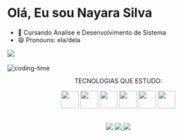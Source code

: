 # Olá, Eu sou Nayara Silva 


- 🌱 Cursando Analise e Desenvolvimento de Sistema
- 😄 Pronouns: ela/dela



<picture>
  <source
    srcset="https://github-readme-stats.vercel.app/api?username=NayaraRSilva&show_icons=true&theme=dark"
    media="(prefers-color-scheme: dark)"
  />
  <source
    srcset="https://github-readme-stats.vercel.app/api?username=NayaraRSilva&show_icons=true"
    media="(prefers-color-scheme: light), (prefers-color-scheme: no-preference)"
  />
  <img src="https://github-readme-stats.vercel.app/api?username=NayaraRSilva&show_icons=true" />
</picture>


<div align="center">
<div style="display:inline_block"><br>
<img align = "left" heigth="150" alt="coding-time" src="https://media3.giphy.com/media/L1R1tvI9svkIWwpVYr/giphy.gif?cid=ecf05e47ygx05qsks9nnh0o1cfzi1pnb76i3b7dkpvvo4rz3&ep=v1_gifs_related&rid=giphy.gif&ct=g">


##
##
TECNOLOGIAS QUE ESTUDO:

<img heigth="30" width="40" src= "https://github.com/NayaraRSilva/NayaraRSilva/assets/113741433/5f2a28bc-192d-4b08-b674-5d2fb6eb8151&">
<img heigth="30" width="40" src= "https://github.com/NayaraRSilva/NayaraRSilva/assets/113741433/e2793164-894d-4d55-a42b-68753305a41f">
<img heigth="30" width="40" src= "https://github.com/NayaraRSilva/NayaraRSilva/assets/113741433/394538d2-e48d-43dd-9fe7-a7a82fb71822">
<img heigth="30" width="40" src= "https://github.com/NayaraRSilva/NayaraRSilva/assets/113741433/f2baf749-bffd-4f39-b626-9867b1801185">
<img heigth="30" width="40" src= "https://github.com/NayaraRSilva/NayaraRSilva/assets/113741433/df5f45d3-1b3f-49ba-a856-e6d083b55bf8">
<img heigth="30" width="40" src= "https://github.com/NayaraRSilva/NayaraRSilva/assets/113741433/c4481981-ab08-4b09-949b-92a4402fa9a4">
</div>

##
##



  <a href= "https://www.linkedin.com/in/nayararsilva/" target= "_black"> <img src= "https://img.shields.io/badge/LinkedIn-0077B5?style=for-the-badge&logo=linkedin&logoColor=white" target="_blank"></a>
<a href = "https://www.instagram.com/naaaay.rs/" target= "_black"><img src= "https://img.shields.io/badge/Instagram-E4405F?style=for-the-badge&logo=instagram&logoColor=white" target="_blank"> </a>
<a href="mailton:nayarars.tec@gmail.com" target= "_black"> <img src= "https://img.shields.io/badge/Gmail-D14836?style=for-the-badge&logo=gmail&logoColor=white" target="_blank"></a>
##